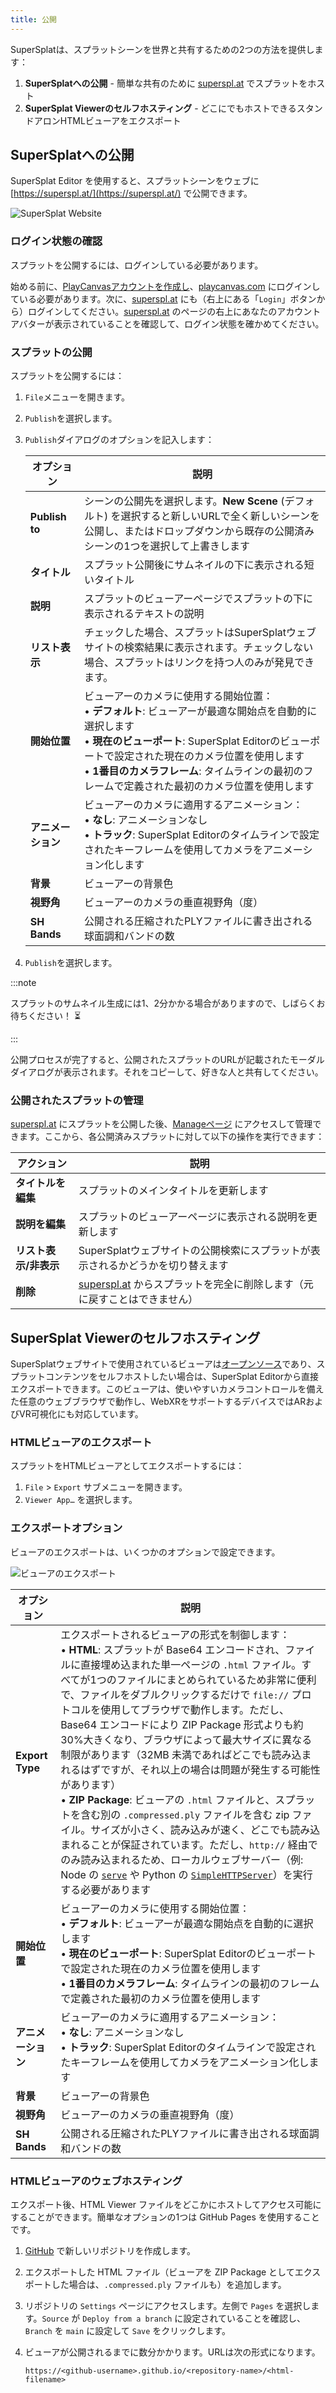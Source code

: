 ```yaml
---
title: 公開
---
```


SuperSplatは、スプラットシーンを世界と共有するための2つの方法を提供します：

1. **SuperSplatへの公開** - 簡単な共有のために [superspl.at](https://superspl.at) でスプラットをホスト
2. **SuperSplat Viewerのセルフホスティング** - どこにでもホストできるスタンドアロンHTMLビューアをエクスポート

## SuperSplatへの公開

SuperSplat Editor を使用すると、スプラットシーンをウェブに [https://superspl.at/](https://superspl.at/) で公開できます。

![SuperSplat Website](/img/user-manual/gaussian-splatting/editing/supersplat/supersplat-website.png)

### ログイン状態の確認

スプラットを公開するには、ログインしている必要があります。

始める前に、[PlayCanvasアカウントを作成し](/user-manual/account-management/user-accounts/account-creation)、[playcanvas.com](https://playcanvas.com) にログインしている必要があります。次に、[superspl.at](https://superspl.at) にも（右上にある「`Login`」ボタンから）ログインしてください。[superspl.at](https://superspl.at) のページの右上にあなたのアカウントアバターが表示されていることを確認して、ログイン状態を確かめてください。

### スプラットの公開

スプラットを公開するには：

1. `File`メニューを開きます。
2. `Publish`を選択します。
3. `Publish`ダイアログのオプションを記入します：

    | オプション | 説明 |
    |--------|-------------|
    | **Publish to** | シーンの公開先を選択します。**New Scene** (デフォルト) を選択すると新しいURLで全く新しいシーンを公開し、またはドロップダウンから既存の公開済みシーンの1つを選択して上書きします |
    | **タイトル** | スプラット公開後にサムネイルの下に表示される短いタイトル |
    | **説明** | スプラットのビューアーページでスプラットの下に表示されるテキストの説明 |
    | **リスト表示** | チェックした場合、スプラットはSuperSplatウェブサイトの検索結果に表示されます。チェックしない場合、スプラットはリンクを持つ人のみが発見できます。 |
    | **開始位置** | ビューアーのカメラに使用する開始位置：<br/>• **デフォルト**: ビューアーが最適な開始点を自動的に選択します<br/>• **現在のビューポート**: SuperSplat Editorのビューポートで設定された現在のカメラ位置を使用します<br/>• **1番目のカメラフレーム**: タイムラインの最初のフレームで定義された最初のカメラ位置を使用します |
    | **アニメーション** | ビューアーのカメラに適用するアニメーション：<br/>• **なし**: アニメーションなし<br/>• **トラック**: SuperSplat Editorのタイムラインで設定されたキーフレームを使用してカメラをアニメーション化します |
    | **背景** | ビューアーの背景色 |
    | **視野角** | ビューアーのカメラの垂直視野角（度） |
    | **SH Bands** | 公開される圧縮されたPLYファイルに書き出される球面調和バンドの数 |

4. `Publish`を選択します。

:::note

スプラットのサムネイル生成には1、2分かかる場合がありますので、しばらくお待ちください！ ⏳

:::

公開プロセスが完了すると、公開されたスプラットのURLが記載されたモーダルダイアログが表示されます。それをコピーして、好きな人と共有してください。

### 公開されたスプラットの管理

[superspl.at](https://superspl.at) にスプラットを公開した後、[Manageページ](https://superspl.at/manage) にアクセスして管理できます。ここから、各公開済みスプラットに対して以下の操作を実行できます：

| アクション | 説明 |
|--------|-------------|
| **タイトルを編集** | スプラットのメインタイトルを更新します |
| **説明を編集** | スプラットのビューアーページに表示される説明を更新します |
| **リスト表示/非表示** | SuperSplatウェブサイトの公開検索にスプラットが表示されるかどうかを切り替えます |
| **削除** | [superspl.at](https://superspl.at) からスプラットを完全に削除します（元に戻すことはできません） |

## SuperSplat Viewerのセルフホスティング

SuperSplatウェブサイトで使用されているビューアは[オープンソース](https://github.com/playcanvas/supersplat-viewer)であり、スプラットコンテンツをセルフホストしたい場合は、SuperSplat Editorから直接エクスポートできます。このビューアは、使いやすいカメラコントロールを備えた任意のウェブブラウザで動作し、WebXRをサポートするデバイスではARおよびVR可視化にも対応しています。

### HTMLビューアのエクスポート

スプラットをHTMLビューアとしてエクスポートするには：

1. `File` > `Export` サブメニューを開きます。
2. `Viewer App…` を選択します。

### エクスポートオプション

ビューアのエクスポートは、いくつかのオプションで設定できます。

![ビューアのエクスポート](/img/user-manual/gaussian-splatting/editing/supersplat/viewer-export.png)

| オプション | 説明 |
|--------|-------------|
| **Export Type** | エクスポートされるビューアの形式を制御します：<br/>• **HTML**: スプラットが Base64 エンコードされ、ファイルに直接埋め込まれた単一ページの `.html` ファイル。すべてが1つのファイルにまとめられているため非常に便利で、ファイルをダブルクリックするだけで `file://` プロトコルを使用してブラウザで動作します。ただし、Base64 エンコードにより ZIP Package 形式よりも約30%大きくなり、ブラウザによって最大サイズに異なる制限があります（32MB 未満であればどこでも読み込まれるはずですが、それ以上の場合は問題が発生する可能性があります）<br/>• **ZIP Package**: ビューアの `.html` ファイルと、スプラットを含む別の `.compressed.ply` ファイルを含む zip ファイル。サイズが小さく、読み込みが速く、どこでも読み込まれることが保証されています。ただし、`http://` 経由でのみ読み込まれるため、ローカルウェブサーバー（例: Node の [`serve`](https://www.npmjs.com/package/serve) や Python の [`SimpleHTTPServer`](https://docs.python.org/2/library/simplehttpserver.html)）を実行する必要があります |
| **開始位置** | ビューアーのカメラに使用する開始位置：<br/>• **デフォルト**: ビューアーが最適な開始点を自動的に選択します<br/>• **現在のビューポート**: SuperSplat Editorのビューポートで設定された現在のカメラ位置を使用します<br/>• **1番目のカメラフレーム**: タイムラインの最初のフレームで定義された最初のカメラ位置を使用します |
| **アニメーション** | ビューアーのカメラに適用するアニメーション：<br/>• **なし**: アニメーションなし<br/>• **トラック**: SuperSplat Editorのタイムラインで設定されたキーフレームを使用してカメラをアニメーション化します |
| **背景** | ビューアーの背景色 |
| **視野角** | ビューアーのカメラの垂直視野角（度） |
| **SH Bands** | 公開される圧縮されたPLYファイルに書き出される球面調和バンドの数 |

### HTMLビューアのウェブホスティング

エクスポート後、HTML Viewer ファイルをどこかにホストしてアクセス可能にすることができます。簡単なオプションの1つは GitHub Pages を使用することです。

1. [GitHub](https://github.com) で新しいリポジトリを作成します。
2. エクスポートした HTML ファイル（ビューアを ZIP Package としてエクスポートした場合は、`.compressed.ply` ファイルも）を追加します。
3. リポジトリの `Settings` ページにアクセスします。左側で `Pages` を選択します。`Source` が `Deploy from a branch` に設定されていることを確認し、`Branch` を `main` に設定して `Save` をクリックします。
4. ビューアが公開されるまでに数分かかります。URLは次の形式になります。

   `https://<github-username>.github.io/<repository-name>/<html-filename>`
